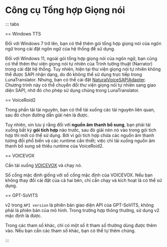 # Công cụ Tổng hợp Giọng nói

::: tabs

== Windows TTS

Đối với Windows 7 trở lên, bạn có thể thêm gói tổng hợp giọng nói của ngôn ngữ trong cài đặt ngôn ngữ của hệ thống để sử dụng.

Đối với Windows 11, ngoài gói tổng hợp giọng nói của ngôn ngữ, bạn cũng có thể thêm thư viện giọng nói tự nhiên của Trình tường thuật (Narrator) trong cài đặt hệ thống. Tuy nhiên, hiện tại thư viện giọng nói tự nhiên không thể được SAPI nhận dạng, do đó không thể sử dụng trực tiếp trong LunaTranslator. Nhưng, bạn có thể cài đặt [NaturalVoiceSAPIAdapter](https://github.com/gexgd0419/NaturalVoiceSAPIAdapter). Chương trình này có thể chuyển đổi thư viện giọng nói tự nhiên sang giao diện SAPI, nhờ đó cho phép sử dụng chúng trong LunaTranslator.

== VoiceRoid2

Trong phần tải tài nguyên, bạn có thể tải xuống các tài nguyên liên quan, sau đó chọn đường dẫn giải nén là được.

Tuy nhiên, xin lưu ý rằng đối với **nguồn âm thanh bổ sung**, bạn phải tải xuống bất kỳ **gói tích hợp** nào trước, sau đó giải nén nó vào trong gói tích hợp thì mới có thể sử dụng. Bởi vì gói tích hợp chứa các nguồn âm thanh tương đối phổ biến và các runtime cần thiết; việc chỉ tải xuống nguồn âm thanh bổ sung sẽ thiếu runtime của VoiceRoid2.

== VOICEVOX

Cần tải xuống [VOICEVOX](https://github.com/VOICEVOX/voicevox/releases) và chạy nó.

Số cổng mặc định giống với số cổng mặc định của VOICEVOX. Nếu bạn không thay đổi cài đặt của cả hai bên, chỉ cần chạy và kích hoạt là có thể sử dụng.

== GPT-SoVITS

v2 trong `API version` là phiên bản giao diện API của GPT-SoVITS, không phải là phiên bản của mô hình. Trong trường hợp thông thường, sử dụng v2 mặc định là được.

Trong các tham số khác, chỉ có một số ít tham số thường dùng được thêm vào. Nếu bạn cần các tham số khác, bạn có thể tự thêm chúng.

:::